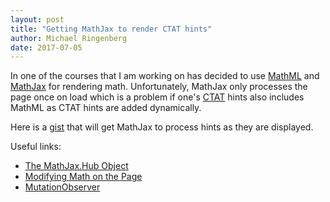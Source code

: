 ```yaml
---
layout: post
title: "Getting MathJax to render CTAT hints"
author: Michael Ringenberg
date: 2017-07-05
---
```


In one of the courses that I am working on has decided to use
[MathML](https://www.w3.org/Math/) and [MathJax](https://www.mathjax.org/)
for rendering math. Unfortunately, MathJax only processes the page once on
load which is a problem if one's [CTAT](http://ctat.pact.cs.cmu.edu/) hints
also includes MathML as CTAT hints are added dynamically.

Here is a
[gist](https://gist.github.com/Ringenberg/6b2528187623537d558ade938cc0f96d)
that will get MathJax to process hints as they are displayed.

Useful links:
* [The MathJax.Hub Object](http://docs.mathjax.org/en/latest/api/hub.html)
* [Modifying Math on the Page](http://docs.mathjax.org/en/latest/advanced/typeset.html)
* [MutationObserver](https://developer.mozilla.org/en-US/docs/Web/API/MutationObserver)


